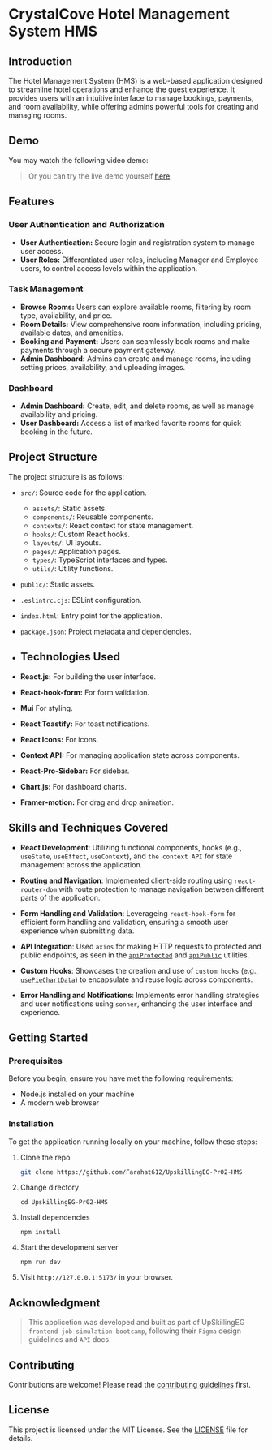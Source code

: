 # CrystalCove Hotel Management System HMS

## Introduction

The Hotel Management System (HMS) is a web-based application designed to streamline hotel operations and enhance the guest experience. It provides users with an intuitive interface to manage bookings, payments, and room availability, while offering admins powerful tools for creating and managing rooms.

## Demo

You may watch the following video demo:


> Or you can try the live demo yourself [here](https://upskilling-hms-crystalcove.netlify.app/).

## Features

### User Authentication and Authorization

- **User Authentication:** Secure login and registration system to manage user access.
- **User Roles:** Differentiated user roles, including Manager and Employee users, to control access levels within the application.

### Task Management

- **Browse Rooms:** Users can explore available rooms, filtering by room type, availability, and price.
- **Room Details:** View comprehensive room information, including pricing, available dates, and amenities.
- **Booking and Payment:** Users can seamlessly book rooms and make payments through a secure payment gateway.
- **Admin Dashboard:** Admins can create and manage rooms, including setting prices, availability, and uploading images.
  
### Dashboard

- **Admin Dashboard:** Create, edit, and delete rooms, as well as manage availability and pricing.
- **User Dashboard:** Access a list of marked favorite rooms for quick booking in the future.

## Project Structure

The project structure is as follows:

- `src/`: Source code for the application.
  - `assets/`: Static assets.
  - `components/`: Reusable components.
  - `contexts/`: React context for state management.
  - `hooks/`: Custom React hooks.
  - `layouts/`: UI layouts.
  - `pages/`: Application pages.
  - `types/`: TypeScript interfaces and types.
  - `utils/`: Utility functions.
- `public/`: Static assets.
- `.eslintrc.cjs`: ESLint configuration.
- `index.html`: Entry point for the application.
- `package.json`: Project metadata and dependencies.

- ## Technologies Used

- **React.js:** For building the user interface.
- **React-hook-form:** For form validation.
- **Mui** For styling.
- **React Toastify:** For toast notifications.
- **React Icons:** For icons.
- **Context API:** For managing application state across components.
- **React-Pro-Sidebar:** For sidebar.
- **Chart.js:** For dashboard charts.
- **Framer-motion:** For drag and drop animation.

## Skills and Techniques Covered

- **React Development**: Utilizing functional components, hooks (e.g., `useState`, `useEffect`, `useContext`), and `the context API` for state management across the application.

- **Routing and Navigation**: Implemented client-side routing using `react-router-dom` with route protection to manage navigation between different parts of the application.

- **Form Handling and Validation**: Leverageing `react-hook-form` for efficient form handling and validation, ensuring a smooth user experience when submitting data.

- **API Integration**: Used `axios` for making HTTP requests to protected and public endpoints, as seen in the [`apiProtected`](src/utils/api.ts) and [`apiPublic`](src/utils/api.ts) utilities.

- **Custom Hooks**: Showcases the creation and use of `custom hooks` (e.g., [`usePieChartData`](src/components/ui/Charts.tsx)) to encapsulate and reuse logic across components.

- **Error Handling and Notifications**: Implements error handling strategies and user notifications using `sonner`, enhancing the user interface and experience.

## Getting Started

### Prerequisites

Before you begin, ensure you have met the following requirements:

- Node.js installed on your machine
- A modern web browser

### Installation

To get the application running locally on your machine, follow these steps:

1. Clone the repo

   ```sh
   git clone https://github.com/Farahat612/UpskillingEG-Pr02-HMS
   ```

2. Change directory

   ```shell
   cd UpskillingEG-Pr02-HMS
   ```

3. Install dependencies

   ```shell
   npm install
   ```

4. Start the development server

   ```shell
   npm run dev
   ```

5. Visit `http://127.0.0.1:5173/` in your browser.

## Acknowledgment

> This applicetion was developed and built as part of UpSkillingEG `frontend job simulation bootcamp`, following their `Figma` design guidelines and `API` docs.

## Contributing

Contributions are welcome! Please read the [contributing guidelines](CONTRIBUTING.md) first.

## License

This project is licensed under the MIT License. See the [LICENSE](LICENSE.md) file for details.
